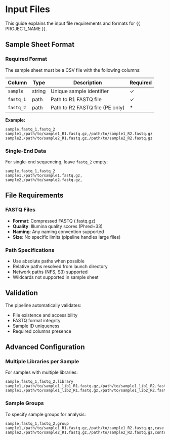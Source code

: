 # Input Files

This guide explains the input file requirements and formats for {{ PROJECT_NAME }}.

## Sample Sheet Format

### Required Format

The sample sheet must be a CSV file with the following columns:

| Column | Type | Description | Required |
|--------|------|-------------|----------|
| `sample` | string | Unique sample identifier | ✓ |
| `fastq_1` | path | Path to R1 FASTQ file | ✓ |
| `fastq_2` | path | Path to R2 FASTQ file (PE only) | * |

**Example:**
```csv
sample,fastq_1,fastq_2
sample1,/path/to/sample1_R1.fastq.gz,/path/to/sample1_R2.fastq.gz
sample2,/path/to/sample2_R1.fastq.gz,/path/to/sample2_R2.fastq.gz
```

### Single-End Data

For single-end sequencing, leave `fastq_2` empty:

```csv
sample,fastq_1,fastq_2
sample1,/path/to/sample1.fastq.gz,
sample2,/path/to/sample2.fastq.gz,
```

## File Requirements

### FASTQ Files
- **Format**: Compressed FASTQ (.fastq.gz)
- **Quality**: Illumina quality scores (Phred+33)
- **Naming**: Any naming convention supported
- **Size**: No specific limits (pipeline handles large files)

### Path Specifications
- Use absolute paths when possible
- Relative paths resolved from launch directory
- Network paths (NFS, S3) supported
- Wildcards not supported in sample sheet

## Validation

The pipeline automatically validates:
- File existence and accessibility
- FASTQ format integrity
- Sample ID uniqueness
- Required columns presence

## Advanced Configuration

### Multiple Libraries per Sample

For samples with multiple libraries:

```csv
sample,fastq_1,fastq_2,library
sample1,/path/to/sample1_lib1_R1.fastq.gz,/path/to/sample1_lib1_R2.fastq.gz,lib1
sample1,/path/to/sample1_lib2_R1.fastq.gz,/path/to/sample1_lib2_R2.fastq.gz,lib2
```

### Sample Groups

To specify sample groups for analysis:

```csv
sample,fastq_1,fastq_2,group
sample1,/path/to/sample1_R1.fastq.gz,/path/to/sample1_R2.fastq.gz,case
sample2,/path/to/sample2_R1.fastq.gz,/path/to/sample2_R2.fastq.gz,control
```